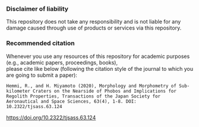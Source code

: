 ### Disclaimer of liability
This repository does not take any responsibility and is not liable for any damage caused through use of products or services via this repository.

### Recommended citation
Whenever you use any resources of this repository for academic purposes (e.g., academic papers, proceedings, books),  
please cite like below (following the citation style of the journal to which you are going to submit a paper):
```
Hemmi, R., and H. Miyamoto (2020), Morphology and Morphometry of Sub-kilometer Craters on the Nearside of Phobos and Implications for Regolith Properties, Transactions of the Japan Society for Aeronautical and Space Sciences, 63(4), 1-8. DOI: 10.2322/tjsass.63.124
```
https://doi.org/10.2322/tjsass.63.124
